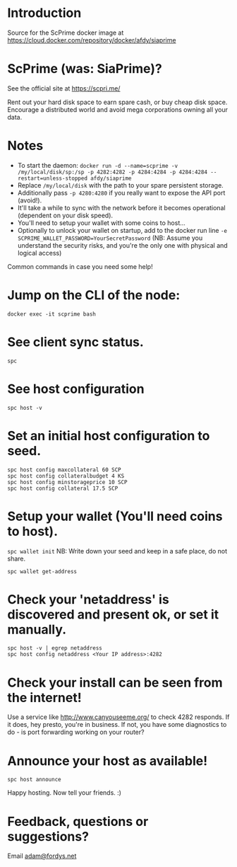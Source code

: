 # Introduction
Source for the ScPrime docker image at https://cloud.docker.com/repository/docker/afdy/siaprime

# ScPrime (was: SiaPrime)?
See the official site at https://scpri.me/

Rent out your hard disk space to earn spare cash, or buy cheap disk space. Encourage a distributed world and avoid mega corporations owning all your data.

# Notes
* To start the daemon:
  `docker run -d --name=scprime -v /my/local/disk/sp:/sp -p 4282:4282 -p 4284:4284 -p 4284:4284 --restart=unless-stopped afdy/siaprime`
* Replace ```/my/local/disk``` with the path to your spare persistent storage.
* Additionally pass ```-p 4280:4280``` if you really want to expose the API port (avoid!).
* It'll take a while to sync with the network before it becomes operational (dependent on your disk speed).
* You'll need to setup your wallet with some coins to host...
* Optionally to unlock your wallet on startup, add to the docker run line ```-e SCPRIME_WALLET_PASSWORD=YourSecretPassword``` (NB: Assume you understand the security risks, and you're the only one with physical and logical access)

Common commands in case you need some help!

# Jump on the CLI of the node:
`docker exec -it scprime bash`

# See client sync status.
`spc`

# See host configuration
`spc host -v`

# Set an initial host configuration to seed.
    spc host config maxcollateral 60 SCP
    spc host config collateralbudget 4 KS
    spc host config minstorageprice 10 SCP
    spc host config collateral 17.5 SCP
  
# Setup your wallet (You'll need coins to host).
`spc wallet init`
NB: Write down your seed and keep in a safe place, do not share. 

`spc wallet get-address`

# Check your 'netaddress' is discovered and present ok, or set it manually.
    spc host -v | egrep netaddress
    spc host config netaddress <Your IP address>:4282

# Check your install can be seen from the internet!
Use a service like http://www.canyouseeme.org/ to check 4282 responds. If it does, hey presto, you're in business. If not, you have some diagnostics to do - is port forwarding working on your router?

# Announce your host as available!
`spc host announce`

Happy hosting. Now tell your friends. :)

# Feedback, questions or suggestions?
Email adam@fordys.net
